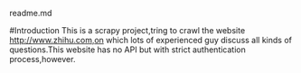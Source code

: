readme.md

#Introduction
This is a scrapy project,tring to crawl the website http://www.zhihu.com,on which lots of experienced guy discuss all kinds of questions.This website has no API but with strict authentication process,however.
